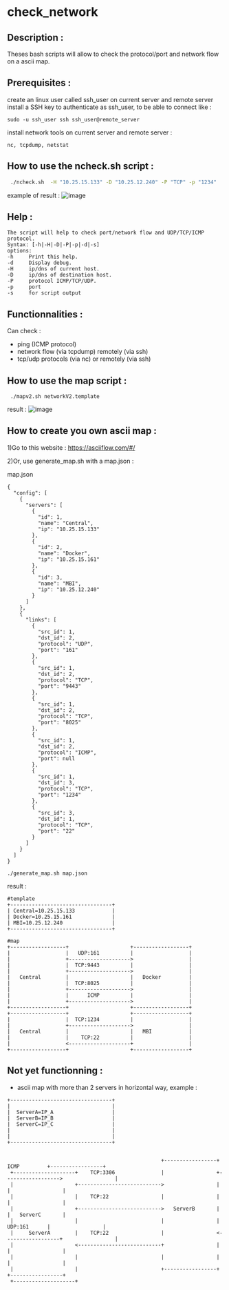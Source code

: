 # check_network

## Description :
Theses bash scripts will allow to check the protocol/port and network flow on a ascii map.

## Prerequisites :
create an linux user called ssh_user on current server and remote server
install a SSH key to authenticate as ssh_user, to be able to connect like :
````
sudo -u ssh_user ssh ssh_user@remote_server 
````
install network tools on current server and remote server :
````
nc, tcpdump, netstat
````

## How to use the ncheck.sh script : 
````bash
 ./ncheck.sh  -H "10.25.15.133" -D "10.25.12.240" -P "TCP" -p "1234"
````
example of result : 
![image](https://github.com/alexvea/check_network/assets/35368807/fc267b12-e15f-48b2-abea-74e6f4fd6c85)




## Help :
````
The script will help to check port/network flow and UDP/TCP/ICMP protocol.
Syntax: [-h|-H|-D|-P|-p|-d|-s]
options:
-h     Print this help.
-d     Display debug.
-H     ip/dns of current host.
-D     ip/dns of destination host.
-P     protocol ICMP/TCP/UDP.
-p     port
-s     for script output
````
## Functionnalities :

Can check :
- ping (ICMP protocol)
- network flow (via tcpdump) remotely (via ssh)
- tcp/udp protocols (via nc) or remotely (via ssh)


## How to use the map script :
````
 ./mapv2.sh networkV2.template 
````
result :
![image](https://github.com/alexvea/check_network/assets/35368807/fbbc4b04-7433-4129-8c1b-ba2ba83ec5d1)


## How to create you own ascii map : 

1)Go to this website : https://asciiflow.com/#/

2)Or, use generate_map.sh with a map.json :

map.json
````
{
  "config": [
    {
      "servers": [
        {
          "id": 1,
          "name": "Central",
          "ip": "10.25.15.133"
        },
        {
          "id": 2,
          "name": "Docker",
          "ip": "10.25.15.161"
        },
        {
          "id": 3,
          "name": "MBI",
          "ip": "10.25.12.240"
        }
      ]
    },
    {
      "links": [
        {
          "src_id": 1,
          "dst_id": 2,
          "protocol": "UDP",
          "port": "161"
        },
        {
          "src_id": 1,
          "dst_id": 2,
          "protocol": "TCP",
          "port": "9443"
        },
        {
          "src_id": 1,
          "dst_id": 2,
          "protocol": "TCP",
          "port": "8025"
        },
        {
          "src_id": 1,
          "dst_id": 2,
          "protocol": "ICMP",
          "port": null
        },
        {
          "src_id": 1,
          "dst_id": 3,
          "protocol": "TCP",
          "port": "1234"
        },
        {
          "src_id": 3,
          "dst_id": 1,
          "protocol": "TCP",
          "port": "22"
        }
      ]
    }
  ]
}
````

````
./generate_map.sh map.json
````
result :
````
#template 
+---------------------------------+ 
| Central=10.25.15.133            | 
| Docker=10.25.15.161             | 
| MBI=10.25.12.240                | 
+---------------------------------+ 

#map 
+------------------+                    +------------------+ 
|                  |   UDP:161          |                  |
|                  +-------------------->                  |
|                  |  TCP:9443          |                  |
|                  +-------------------->                  |
|   Central        |                    |   Docker         |
|                  |  TCP:8025          |                  |
|                  +-------------------->                  |
|                  |      ICMP          |                  |
|                  +-------------------->                  |
+------------------+                    +------------------+
+------------------+                    +------------------+ 
|                  |  TCP:1234          |                  |
|                  +-------------------->                  |
|   Central        |                    |   MBI            |
|                  |    TCP:22          |                  |
|                  <--------------------+                  |
+------------------+                    +------------------+
````
## Not yet functionning : 

- ascii map with more than 2 servers in horizontal way, example :

````
+---------------------------------+                                                                       
|                                 |                                                                       
|  ServerA=IP_A                   |                                                                       
|  ServerB=IP_B                   |                                                                       
|  ServerC=IP_C                   |                                                                       
|                                 |                                                                       
|                                 |                                                                       
+---------------------------------+                                                                       
                                                                                                          
                                                                                                        
                                                  +-----------------+     ICMP         +-----------------+
 +--------------------+    TCP:3306               |                 +------------------>                 |
 |                    +--------------------------->                 |                  |                 |
 |                    |    TCP:22                 |                 |                  |                 |
 |                    +--------------------------->   ServerB       |                  |   ServerC       |
 |                    |                           |                 |     UDP:161      |                 |
 |     ServerA        |    TCP:22                 |                 <------------------+                 |
 |                    <---------------------------+                 |                  |                 |
 |                    |                           |                 |                  |                 |
 |                    |                           +-----------------+                  +-----------------+
 +--------------------+                                                                                   
  ````










